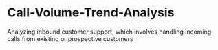 # Call-Volume-Trend-Analysis
Analyzing inbound customer support, which involves handling incoming calls from existing or prospective customers
